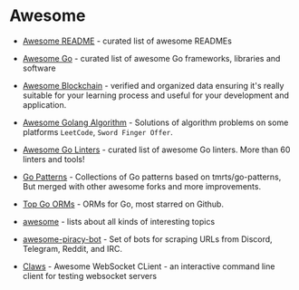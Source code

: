 # Awesome

* [Awesome README](https://github.com/matiassingers/awesome-readme) - curated list of awesome READMEs

* [Awesome Go](https://github.com/avelino/awesome-go) - curated list of awesome Go frameworks, libraries and software

* [Awesome Blockchain](https://github.com/yjjnls/awesome-blockchain) - verified and organized data ensuring it's really suitable for your learning process and useful for your development and application.

* [Awesome Golang Algorithm](https://github.com/kylesliu/awesome-golang-algorithm) - Solutions of algorithm problems on some platforms `LeetCode`, `Sword Finger Offer`.

* [Awesome Go Linters](https://github.com/golangci/awesome-go-linters) - curated list of awesome Go linters. More than 60 linters and tools!

* [Go Patterns](https://github.com/crazybber/awesome-patterns) - Collections of Go patterns based on tmrts/go-patterns, But merged with other awesome forks and more improvements.

* [Top Go ORMs](https://github.com/d-tsuji/awesome-go-orms) - ORMs for Go, most starred on Github.

* [awesome](https://github.com/sindresorhus/awesome) - lists about all kinds of interesting topics

* [awesome-piracy-bot](https://github.com/Igglybuff/awesome-piracy-bot) - Set of bots for scraping URLs from Discord, Telegram, Reddit, and IRC.

* [Claws](https://github.com/thehowl/claws) - Awesome WebSocket CLient - an interactive command line client for testing websocket servers
